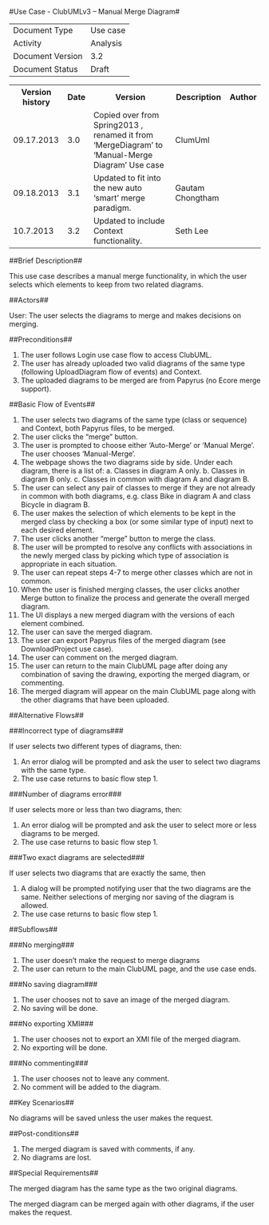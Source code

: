 #Use Case - ClubUMLv3 – Manual Merge Diagram# 

<TABLE>
<TR><TD>Document Type</TD><TD>Use case</TD></TR>
<TR><TD>Activity</TD><TD>Analysis</TD></TR>
<TR><TD>Document Version</TD><TD>3.2</TD></TR>
<TR><TD>Document Status</TD><TD>Draft</TD></TR>
</TABLE>

<TABLE>
<TR><TH>Version history</TH><TH>Date</TH><TH>Version</TH><TH>Description</TH><TH>Author</TH></TR>
<TR><TD>09.17.2013</TD><TD>3.0</TD><TD>Copied over from Spring2013 , renamed it from 
‘MergeDiagram’ to ‘Manual-Merge Diagram’ Use case</TD><TD>ClumUml</TD></TR>
<TR><TD>09.18.2013</TD><TD>3.1</TD><TD>Updated to fit into the new  auto ‘smart’ merge paradigm.</TD> 	
<TD>Gautam Chongtham</TD></TR>
<TR><TD>10.7.2013</TD><TD>3.2</TD><TD>Updated to include Context functionality.</TD><TD>Seth Lee</TD></TR>
</TABLE>

##Brief Description##

This use case describes a manual merge functionality, in which the user selects which elements to keep from two related diagrams.

##Actors##

User:  The user selects the diagrams to merge and makes decisions on merging.

##Preconditions##

1.	The user follows Login use case flow to access ClubUML.
2.	The user has already uploaded two valid diagrams of the same type (following UploadDiagram flow of events) and Context.
3.	The uploaded diagrams to be merged are from Papyrus (no Ecore merge support).

##Basic Flow of Events##

1.	The user selects two diagrams of the same type (class or sequence) and Context, both Papyrus files, to be merged. 
2.	The user clicks the “merge” button.
3.	The user is prompted to choose either ‘Auto-Merge’ or ‘Manual Merge’. The user chooses ‘Manual-Merge’.
4.	The webpage shows the two diagrams side by side.  Under each diagram, there is a list of: 
a.	Classes in diagram A only.
b.	Classes in diagram B only.
c.	Classes in common with diagram A and diagram B.
5.	The user can select any pair of classes to merge if they are not already in common with both diagrams, e.g. class Bike in diagram A and class Bicycle in diagram B.
6.	The user makes the selection of which elements to be kept in the merged class by checking a box (or some similar type of input) next to each desired element.
7.	The user clicks another “merge” button to merge the class.
8.	The user will be prompted to resolve any conflicts with associations in the newly merged class by picking which type of association is appropriate in each situation.
9.	The user can repeat steps 4-7 to merge other classes which are not in common.
10.	When the user is finished merging classes, the user clicks another Merge button to finalize the process and generate the overall merged diagram.
11.	The UI displays a new merged diagram with the versions of each element combined.
12.	The user can save the merged diagram.
13.	The user can export Papyrus files of the merged diagram (see DownloadProject use case).
14.	The user can comment on the merged diagram.
15.	The user can return to the main ClubUML page after doing any combination of saving the drawing, exporting the merged diagram, or commenting.
16.	The merged diagram will appear on the main ClubUML page along with the other diagrams that have been uploaded.

##Alternative Flows##

###Incorrect type of diagrams###

If user selects two different types of diagrams, then:

1.	An error dialog will be prompted and ask the user to select two diagrams with the same type.
2.	The use case returns to basic flow step 1.

###Number of diagrams error###

If user selects more or less than two diagrams, then:

1.	An error dialog will be prompted and ask the user to select more or less diagrams to be merged.
2.	The use case returns to basic flow step 1.

###Two exact diagrams are selected###

If user selects two diagrams that are exactly the same, then

1.	A dialog will be prompted notifying user that the two diagrams are the same.  Neither selections of merging nor saving of the diagram is allowed.
2.	The use case returns to basic flow step 1.

##Subflows## 

###No merging###

1.	The user doesn’t make the request to merge diagrams
2.	The user can return to the main ClubUML page, and the use case ends.

###No saving diagram###

1.	The user chooses not to save an image of the merged diagram.
2.	No saving will be done.

###No exporting XMI###

1.	The user chooses not to export an XMI file of the merged diagram.
2.	No exporting will be done.

###No commenting###

1.	The user chooses not to leave any comment.
2.	No comment will be added to the diagram.

##Key Scenarios##

No diagrams will be saved unless the user makes the request.

##Post-conditions##

1.	The merged diagram is saved with comments, if any.
2.	No diagrams are lost.

##Special Requirements##

The merged diagram has the same type as the two original diagrams.

The merged diagram can be merged again with other diagrams, if the user makes the request.


